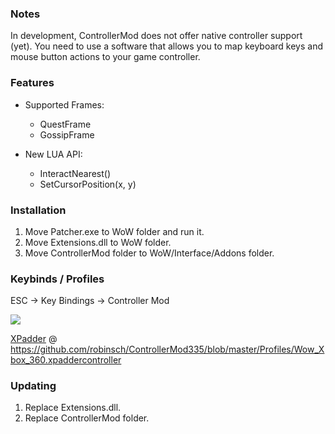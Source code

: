 ### Notes
In development, ControllerMod does not offer native controller support (yet). You need to use a software that allows you to map keyboard keys and mouse button actions to your game controller.

### Features
* Supported Frames:
  * QuestFrame
  * GossipFrame

* New LUA API:
  * InteractNearest()
  * SetCursorPosition(x, y)

### Installation
1. Move Patcher.exe to WoW folder and run it.
2. Move Extensions.dll to WoW folder.
3. Move ControllerMod folder to WoW/Interface/Addons folder.

### Keybinds / Profiles
ESC -> Key Bindings -> Controller Mod

![](https://i.gyazo.com/ace27b2a59a911a71f9edf2ea2fd7998.png)

[XPadder](https://www.xpadder.com/ "XPadder") @ https://github.com/robinsch/ControllerMod335/blob/master/Profiles/Wow_Xbox_360.xpaddercontroller


### Updating
1. Replace Extensions.dll.
2. Replace ControllerMod folder.
